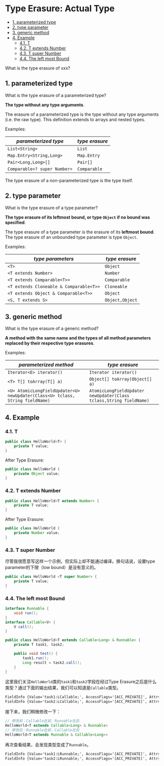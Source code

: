 # Type Erasure: Actual Type

<!-- TOC -->

- [1. parameterized type](#1-parameterized-type)
- [2. type parameter](#2-type-parameter)
- [3. generic method](#3-generic-method)
- [4. Example](#4-example)
  - [4.1. T](#41-t)
  - [4.2. T extends Number](#42-t-extends-number)
  - [4.3. T super Number](#43-t-super-number)
  - [4.4. The left most Bound](#44-the-left-most-bound)

<!-- /TOC -->

What is the type erasure of xxx?

## 1. parameterized type

What is the type erasure of a parameterized type?

**The type without any type arguments**.

The erasure of a parameterized type is the type without any type arguments (i.e. the raw type). This definition extends to arrays and nested types.

Examples:

| *parameterized type*         | *type erasure* |
| ---------------------------- | -------------- |
| `List<String>`               | `List`         |
| `Map.Entry<String,Long>`     | `Map.Entry`    |
| `Pair<Long,Long>[]`          | `Pair[]`       |
| `Comparable<? super Number>` | `Comparable`   |

The type erasure of a non-parameterized type is the type itself.

## 2. type parameter

What is the type erasure of a type parameter?

**The type erasure of its leftmost bound, or type `Object` if no bound was specified**.

The type erasure of a type parameter is the erasure of its **leftmost bound**. The type erasure of an unbounded type parameter is type `Object`.

Examples:

| *type parameters*                       | *type erasure*  |
| --------------------------------------- | --------------- |
| `<T>`                                   | `Object`        |
| `<T extends Number>`                    | `Number`        |
| `<T extends Comparable<T>>`             | `Comparable`    |
| `<T extends Cloneable & Comparable<T>>` | `Cloneable`     |
| `<T extends Object & Comparable<T>>`    | `Object`        |
| `<S, T extends S>`                      | `Object,Object` |

## 3. generic method

What is the type erasure of a generic method?

**A method with the same name and the types of all method parameters replaced by their respective type erasures**.

Examples:

| *parameterized method* | *type erasure* |
| --- | --- |
| `Iterator<E> iterator()` | `Iterator iterator()` |
| `<T> T[] toArray(T[] a)` | `Object[] toArray(Object[] a)` |
| `<U> AtomicLongFieldUpdater<U> newUpdater(Class<U> tclass, String fieldName)` | `AtomicLongFieldUpdater newUpdater(Class tclass,String fieldName)` |

## 4. Example

### 4.1. T

```java
public class HelloWorld<T> {
    private T value;
}
```

After Type Erasure:

```java
public class HelloWorld {
    private Object value;
}
```

### 4.2. T extends Number

```java
public class HelloWorld<T extends Number> {
    private T value;
}
```

After Type Erasure:

```java
public class HelloWorld {
    private Number value;
}
```

### 4.3. T super Number

尽管我很愿意写这样一个示例，但实际上却不能通过编译。换句话说，设置type parameter的下限（low bound）是没有意义的。

```java
public class HelloWorld <T super Number> {
    private T value;
}
```

### 4.4. The left most Bound

```java
interface Runnable {
    void run();
}
interface Callable<V> {
    V call();
}

public class HelloWorld<T extends Callable<Long> & Runnable> {
    private T task1, task2;

    public void test() {
        task1.run();
        Long result = task2.call();
    }
}
```

这里我们关注`HelloWorld`类的`task1`和`task2`字段在经过Type Erasure之后是什么类型？通过下面的输出结果，我们可以知道是`Callable`类型。

```txt
FieldInfo {Value='task1:LCallable;', AccessFlags='[ACC_PRIVATE]', Attrs='[Signature]', HexCode='0002000a000b0001000c00000002000d'}
FieldInfo {Value='task2:LCallable;', AccessFlags='[ACC_PRIVATE]', Attrs='[Signature]', HexCode='0002000e000b0001000c00000002000d'}
```

接下来，我们稍微修改一下：

```java
// 修改前：Callable在前，Runnable在后
HelloWorld<T extends Callable<Long> & Runnable>
// 修改后：Runnable在前，Callable在后
HelloWorld<T extends Runnable & Callable<Long>>
```

再次查看结果，会发现类型变成了`Runnable`。

```txt
FieldInfo {Value='task1:LRunnable;', AccessFlags='[ACC_PRIVATE]', Attrs='[Signature]', HexCode='0002000a000b0001000c00000002000d'}
FieldInfo {Value='task2:LRunnable;', AccessFlags='[ACC_PRIVATE]', Attrs='[Signature]', HexCode='0002000e000b0001000c00000002000d'}
```
